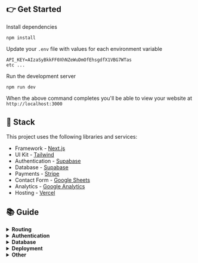 
## 👉 Get Started
Install dependencies
```
npm install
```
Update your `.env` file with values for each environment variable
```
API_KEY=AIzaSyBkkFF0XhNZeWuDmOfEhsgdfX1VBG7WTas
etc ...
```

Run the development server
```
npm run dev
```
When the above command completes you'll be able to view your website at `http://localhost:3000`

## 🥞 Stack
This project uses the following libraries and services:
- Framework - [Next.js](https://nextjs.org)
- UI Kit - [Tailwind](https://tailwindcss.com)
- Authentication - [Supabase](https://supabase.com)
- Database - [Supabase](https://supabase.com)
- Payments - [Stripe](https://stripe.com)
- Contact Form - [Google Sheets](https://www.google.com/sheets/about/)
- Analytics - [Google Analytics](https://googleanalytics.com)
- Hosting - [Vercel](https://vercel.com)


## 📚 Guide



<details>
<summary><b>Routing</b></summary>
<p>
  This project uses the built-in Next.js router and its convenient <code>useRouter</code> hook. Learn more in the <a target="_blank" href="https://github.com/zeit/next.js/#routing">Next.js docs</a>.

```js
import Link from 'next/link';
import { useRouter } from 'next/router';

function MyComponent() {
  // Get the router object
  const router = useRouter();

  // Get value from query string (?postId=123) or route param (/:postId)
  console.log(router.query.postId);

  // Get current pathname
  console.log(router.pathname);

  // Navigate with the <Link> component or with router.push()
  return (
    <div>
      <Link href="/about"><a>About</a></Link>
      <button onClick={(e) => router.push("/about")}>About</button>
    </div>
  );
}
```
</p>
</details>

<details>
<summary><b>Authentication</b></summary>
<p>
  This project uses <a href="https://supabase.com">Supabase</a> and includes a convenient <code>useAuth</code> hook (located in <code><a href="src/util/auth.js">src/util/auth.js</a></code>) that wraps Supabase and gives you common authentication methods. Depending on your needs you may want to edit this file and expose more Supabase functionality.

```js
import { useAuth } from "./../util/auth.js";

function MyComponent() {
  // Get the auth object in any component
  const auth = useAuth();

  // Depending on auth state show signin or signout button
  // auth.user will either be an object, null when loading, or false if signed out
  return (
    <div>
      {auth.user ? (
        <button onClick={(e) => auth.signout()}>Signout</button>
      ) : (
        <button onClick={(e) => auth.signin("hello@divjoy.com", "yolo")}>Signin</button>
      )}
    </div>
  );
}
```
</p>
</details>

<details>
<summary><b>Database</b></summary>
<p>
  This project uses <a href="https://supabase.com">Supabase</a> and includes some data fetching hooks to get you started (located in <code><a href="src/util/db.js">src/util/db.js</a></code>). You'll want to edit that file and add any additional query hooks you need for your project.

```js
import { useAuth } from './../util/auth.js';
import { useItemsByOwner } from './../util/db.js';
import ItemsList from './ItemsList.js';

function ItemsPage(){
  const auth = useAuth();

  // Fetch items by owner
  // Returned status value will be "idle" if we're waiting on
  // the uid value or "loading" if the query is executing.
  const uid = auth.user ? auth.user.uid : undefined;
  const { data: items, status } = useItemsByOwner(uid);

  // Once we have items data render ItemsList component
  return (
    <div>
      {(status === "idle" || status === "loading") ? (
        <span>One moment please</span>
      ) : (
        <ItemsList data={items}>
      )}
    </div>
  );
}
```
</p>
</details>

<details>
<summary><b>Deployment</b></summary>
<p>
Install the Vercel CLI

```
npm install -g vercel
```
Link codebase to a Vercel project

```
vercel link
```
Add each variable from your `.env` file to your Vercel project, including the ones prefixed with "NEXT_PUBLIC\_". You'll be prompted to enter its value and choose one or more environments (development, preview, or production). See <a target="_blank" href="https://vercel.com/docs/environment-variables">Vercel Environment Variables</a> to learn more about how this works, how to update values through the Vercel UI, and how to use secrets for extra security.

```
vercel env add plain VARIABLE_NAME
```

Run this command to deploy to a unique preview URL. Your "preview" environment variables will be used.

```
vercel
```

Run this command to deploy to your production domain. Your "production" environment variables will be used.

```
vercel --prod
```

See <a target="_blank" href="https://vercel.com/docs/platform/deployments">Vercel Deployments</a> for more details.
</p>
</details>

<details>
<summary><b>Other</b></summary>
<p>
  This project was created using <a href="https://divjoy.com?ref=readme_other">Divjoy</a>, the React codebase generator. You can find more info in the <a href="https://docs.divjoy.com">Divjoy Docs</a>.
</p>
</details>
  